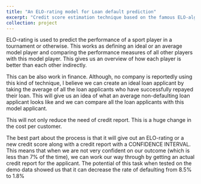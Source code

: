 ```yaml
---
title: "An ELO-rating model for Loan default prediction"
excerpt: "Credit score estimation technique based on the famous ELO-algorithm <br/>" # <img src='/images/500x300.png'>"
collection: project
---
```


ELO-rating is used to predict the performance of a sport player in a tournament or otherwise.
This works as defining an ideal or an average model player and comparing the performance measures of all other players with this model player. This gives us an overview of how each player is better than each other indirectly.

This can be also work in finance. Although, no company is reportedly using this kind of technique, I believe we can create an ideal loan applicant by taking the average of all the loan applicants who have successfully repayed their loan. This will give us an idea of what an average non-defaulting loan applicant looks like and we can compare all the loan applicants with this model applicant.

This will not only reduce the need of credit report. This is a huge change in the cost per customer.

The best part about the process is that it will give out an ELO-rating or a new credit score along with a credit report with a CONFIDENCE INTERVAL. This means that when we are not very confident on our outcome (which is less than 7% of the time), we can work our way through by getting an actual credit report for the applicant. The potential of this task when tested on the demo data showed us that it can decrease the rate of defaulting from 8.5% to 1.8% 
